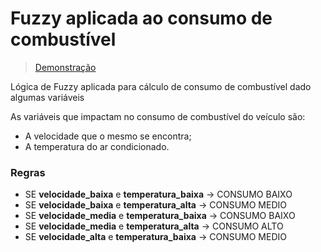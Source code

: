 # Fuzzy aplicada ao consumo de combustível

> [Demonstração](https://colab.research.google.com/drive/1VwlnyPma-wm0pDFUwLpdVJp2jeaozaG1)

Lógica de Fuzzy aplicada para cálculo de consumo de combustível dado algumas variáveis

As variáveis que impactam no consumo de combustível do veículo são:

- A velocidade que o mesmo se encontra;
- A temperatura do ar condicionado.

### Regras

- SE **velocidade_baixa** e **temperatura_baixa** → CONSUMO BAIXO
- SE **velocidade_baixa** e **temperatura_alta** → CONSUMO MEDIO
- SE **velocidade_media** e **temperatura_baixa** → CONSUMO BAIXO
- SE **velocidade_media** e **temperatura_alta** → CONSUMO ALTO
- SE **velocidade_alta** e **temperatura_baixa** → CONSUMO MEDIO
